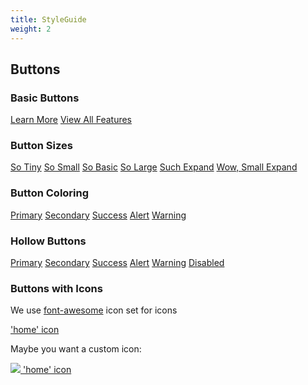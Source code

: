 ```yaml
---
title: StyleGuide
weight: 2
---
```


## Buttons

### Basic Buttons

<!-- Anchors (links) -->
<a href="about.html" class="button">Learn More</a>
<a href="#features" class="button">View All Features</a>

### Button Sizes

<a class="button tiny" href="#">So Tiny</a>
<a class="button small" href="#">So Small</a>
<a class="button" href="#">So Basic</a>
<a class="button large" href="#">So Large</a>
<a class="button expanded" href="#">Such Expand</a>
<a class="button small expanded" href="#">Wow, Small Expand</a>

### Button Coloring

<a class="button primary" href="#">Primary</a>
<a class="button secondary" href="#">Secondary</a>
<a class="button success" href="#">Success</a>
<a class="button alert" href="#">Alert</a>
<a class="button warning" href="#">Warning</a>


### Hollow Buttons

<a class="hollow button" href="#">Primary</a>
<a class="hollow button secondary" href="#">Secondary</a>
<a class="hollow button success" href="#">Success</a>
<a class="hollow button alert" href="#">Alert</a>
<a class="hollow button warning" href="#">Warning</a>
<a class="hollow button" href="#" disabled>Disabled</a>

### Buttons with Icons

We use [font-awesome](https://fontawesome.com/) icon set for icons

<a class="button" href="#"><i class="fa fa-home"></i> 'home' icon </a>

Maybe you want a custom icon:

<a class="button" href="#"><img src="{{ site.baseurl }}/assets/images/favicons/android-icon-36x36.png"> 'home' icon </a>